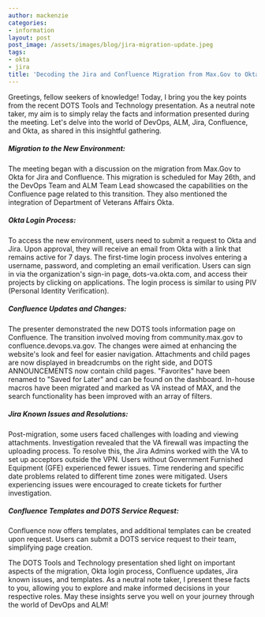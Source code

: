 ```yaml
---
author: mackenzie
categories:
- information
layout: post
post_image: /assets/images/blog/jira-migration-update.jpeg
tags:
- okta
- jira
title: 'Decoding the Jira and Confluence Migration from Max.Gov to Okta: A Comprehensive Summary'
---
```


Greetings, fellow seekers of knowledge! Today, I bring you the key points from the recent DOTS Tools and Technology presentation. As a neutral note taker, my aim is to simply relay the facts and information presented during the meeting. Let's delve into the world of DevOps, ALM, Jira, Confluence, and Okta, as shared in this insightful gathering.

##### Migration to the New Environment:
The meeting began with a discussion on the migration from Max.Gov to Okta for Jira and Confluence. This migration is scheduled for May 26th, and the DevOps Team and ALM Team Lead showcased the capabilities on the Confluence page related to this transition. They also mentioned the integration of Department of Veterans Affairs Okta.

##### Okta Login Process:
To access the new environment, users need to submit a request to Okta and Jira. Upon approval, they will receive an email from Okta with a link that remains active for 7 days. The first-time login process involves entering a username, password, and completing an email verification. Users can sign in via the organization's sign-in page, dots-va.okta.com, and access their projects by clicking on applications. The login process is similar to using PIV (Personal Identity Verification).

##### Confluence Updates and Changes:
The presenter demonstrated the new DOTS tools information page on Confluence. The transition involved moving from community.max.gov to confluence.devops.va.gov. The changes were aimed at enhancing the website's look and feel for easier navigation. Attachments and child pages are now displayed in breadcrumbs on the right side, and DOTS ANNOUNCEMENTS now contain child pages. "Favorites" have been renamed to "Saved for Later" and can be found on the dashboard. In-house macros have been migrated and marked as VA instead of MAX, and the search functionality has been improved with an array of filters.

##### Jira Known Issues and Resolutions:
Post-migration, some users faced challenges with loading and viewing attachments. Investigation revealed that the VA firewall was impacting the uploading process. To resolve this, the Jira Admins worked with the VA to set up acceptors outside the VPN. Users without Government Furnished Equipment (GFE) experienced fewer issues. Time rendering and specific date problems related to different time zones were mitigated. Users experiencing issues were encouraged to create tickets for further investigation.

##### Confluence Templates and DOTS Service Request:
Confluence now offers templates, and additional templates can be created upon request. Users can submit a DOTS service request to their team, simplifying page creation.

The DOTS Tools and Technology presentation shed light on important aspects of the migration, Okta login process, Confluence updates, Jira known issues, and templates. As a neutral note taker, I present these facts to you, allowing you to explore and make informed decisions in your respective roles. May these insights serve you well on your journey through the world of DevOps and ALM!
